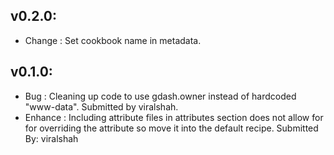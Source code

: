 ## v0.2.0:
* Change  : Set cookbook name in metadata.

## v0.1.0:

* Bug     : Cleaning up code to use gdash.owner instead of hardcoded "www-data". Submitted by viralshah.
* Enhance : Including attribute files in attributes section does not allow for for overriding the attribute so move
            it into the default recipe. Submitted By: viralshah
